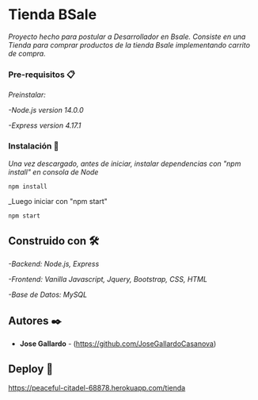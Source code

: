 # Tienda BSale

_Proyecto hecho para postular a Desarrollador en Bsale. Consiste en una Tienda para comprar productos de la tienda Bsale implementando carrito de compra._

### Pre-requisitos 📋

_Preinstalar:_

_-Node.js version 14.0.0_

_-Express version 4.17.1_

### Instalación 🔧

_Una vez descargado, antes de iniciar, instalar dependencias con "npm install" en consola de Node_

```
npm install
```

_Luego iniciar con "npm start"

```
npm start
```


## Construido con 🛠️

_-Backend: Node.js, Express_

_-Frontend: Vanilla Javascript, Jquery, Bootstrap, CSS, HTML_

_-Base de Datos: MySQL_

## Autores ✒️

* **Jose Gallardo** - (https://github.com/JoseGallardoCasanova)

## Deploy 📄

https://peaceful-citadel-68878.herokuapp.com/tienda
